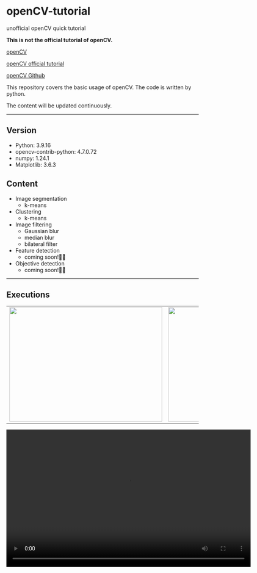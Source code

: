 # openCV-tutorial
unofficial openCV quick tutorial

**This is not the official tutorial of openCV.**

[openCV](https://opencv.org)

[openCV official tutorial](https://docs.opencv.org/4.x/d9/df8/tutorial_root.html)

[openCV Github](https://github.com/opencv/opencv)

This repository covers the basic usage of openCV. The code is written by python.

The content will be updated continuously.

<hr>

## Version

- Python: 3.9.16
- opencv-contrib-python: 4.7.0.72
- numpy: 1.24.1
- Matplotlib: 3.6.3

## Content

- Image segmentation
  - k-means
- Clustering
  - k-means
- Image filtering
  - Gaussian blur
  - median blur
  - bilateral filter
- Feature detection
  - coming soon!🙏🏻 
- Objective detection
  - coming soon!🙏🏻

<hr>

## Executions

<table>
  <tr>
    <td><img src="https://user-images.githubusercontent.com/50198431/225219207-955b449e-2bae-440f-98b8-bbf0908b510d.png" width="400" height="300"></td>
    <td><img src="https://user-images.githubusercontent.com/50198431/225219241-ebf77171-13b0-4311-8d44-d271e8789ad0.png" width="400" height="300"></td>
  </tr>
</table>

<video width="640" height="360" controls>
  <source src="[video.mp4](https://user-images.githubusercontent.com/50198431/225224605-88f069b1-6e7c-4d9b-b87f-241eb3e12075.mov)" type="video/mp4">
  Your browser does not support the video tag.
</video>
